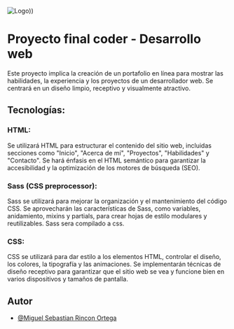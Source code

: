 ![Logo]([[assets/spacepro-logo.png)))


# Proyecto final coder - Desarrollo web

Este proyecto implica la creación de un portafolio en línea para mostrar las habilidades, la experiencia y los proyectos de un desarrollador web. Se centrará en un diseño limpio, receptivo y visualmente atractivo.

## Tecnologías:

### HTML:
Se utilizará HTML para estructurar el contenido del sitio web, incluidas secciones como "Inicio", "Acerca de mí", "Proyectos", "Habilidades" y "Contacto".
Se hará énfasis en el HTML semántico para garantizar la accesibilidad y la optimización de los motores de búsqueda (SEO).
### Sass (CSS preprocessor):
Sass se utilizará para mejorar la organización y el mantenimiento del código CSS.
Se aprovecharán las características de Sass, como variables, anidamiento, mixins y partials, para crear hojas de estilo modulares y reutilizables.
Sass sera compilado a css.
### CSS:
CSS se utilizará para dar estilo a los elementos HTML, controlar el diseño, los colores, la tipografía y las animaciones.
Se implementarán técnicas de diseño receptivo para garantizar que el sitio web se vea y funcione bien en varios dispositivos y tamaños de pantalla.

## Autor

- [@Miguel Sebastian Rincon Ortega](https://github.com/miserior/CODERAPP)
